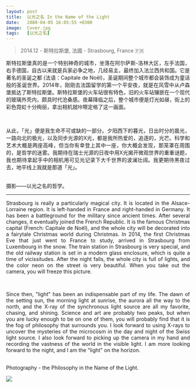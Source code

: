 ```yaml
---
layout: post
title:  以光之名 In the Name of the Light
date:   2080-04-05 16:05:55 +0300
image:  Cover.jpg
tags:   [以光之名]
---
```

> 2014.12 - 斯特拉斯堡, 法國 - Strasbourg, France 🇫🇷

<p style='text-align: justify;'>斯特拉斯堡真的是一个特别神奇的城市，坐落在阿尔萨斯-洛林大区，左手法国，右手德国，自古以来就是兵家必争之地，几经易主，最终加入法兰西共和国。它是著名的圣诞之都 (法语：Capitale de Noël)，圣诞期间整个城市都会装饰成为童话般的圣诞世界。2014年，刚刚去法国留学的第一个平安夜，就是在风雪中从卢森堡抵达了斯特拉斯堡。斯特拉斯堡的火车站很有特色，旧的火车站镶嵌在一个现代的玻璃外壳内，颇具时代沧桑感。夜幕降临之后，整个城市便是灯光如昼，街上的彩色霓虹十分绚丽，拿出相机就咔嚓定格了这一画面。</p>
<br>
<p style='text-align: justify;'>从此，「光」便是我生命不可或缺的一部分。夕阳西下的暮光，日出时分的晨光，一路向北的极光，以及同步光源的X光，都是我所热爱的，追逐的，光芒。科学和艺术大概是两座高峰，但当你有幸登上其中一座，你大概会发现，那笼罩在周围的，是哲学的迷雾。我期待在瑞士光源的日夜中用X光揭开微观世界的重重谜题，我也期待拿起手中的相机用可见光记录下大千世界的波澜壮阔。我更期待黑夜过去，地平线上我就是那道「光」。</p>
<br>
摄影——以光之名的哲学。

---

<p style='text-align: justify;'>Strasbourg is really a particularly magical city. It is located in the Alsace-Lorraine region. It is left-handed in France and right-handed in Germany. It has been a battleground for the military since ancient times. After several changes, it eventually joined the French Republic. It is the famous Christmas capital (French: Capitale de Noël), and the whole city will be decorated into a fairytale Christmas world during Christmas. In 2014, the first Christmas Eve that just went to France to study, arrived in Strasbourg from Luxembourg in the snow. The train station in Strasbourg is very special, and the old railway station is set in a modern glass enclosure, which is quite a time of vicissitudes. After the night falls, the whole city is full of lights, and the color neon on the street is very beautiful. When you take out the camera, you will freeze this picture.</p>
<br>
<p style='text-align: justify;'>Since then, "light" has been an indispensable part of my life. The dawn of the setting sun, the morning light at sunrise, the aurora all the way to the north, and the X-ray of the synchronous light source are all my favorite, chasing, and shining. Science and art are probably two peaks, but when you are lucky enough to be on one of them, you will probably find that it is the fog of philosophy that surrounds you. I look forward to using X-rays to uncover the mysteries of the microcosm in the day and night of the Swiss light source. I also look forward to picking up the camera in my hand and recording the vastness of the world in the visible light. I am more looking forward to the night, and I am the "light" on the horizon. </p> 
<br>
Photography - the Philosophy in the Name of the Light.

![]({{site.baseurl}}/img/00.ipg)

